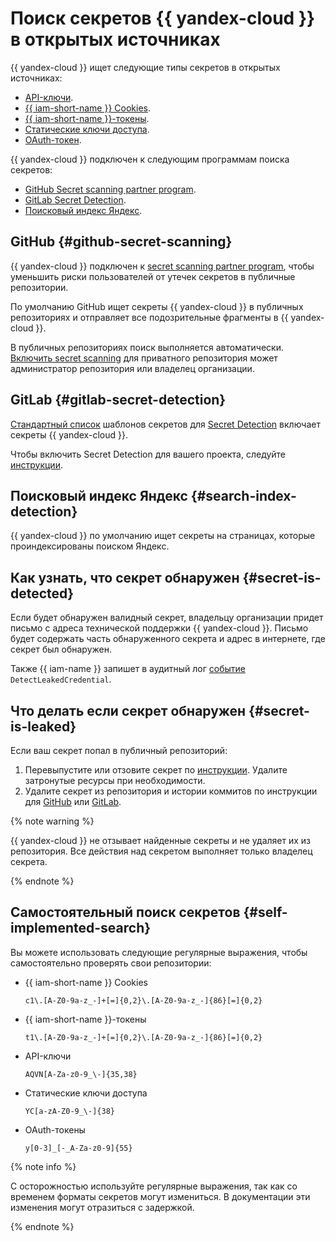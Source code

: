 # Поиск секретов {{ yandex-cloud }} в открытых источниках

{{ yandex-cloud }} ищет следующие типы секретов в открытых источниках:

* [API-ключи](../../iam/concepts/authorization/api-key.md).
* [{{ iam-short-name }} Cookies](../../iam/concepts/authorization/cookie.md).
* [{{ iam-short-name }}-токены](../../iam/concepts/authorization/iam-token.md).
* [Статические ключи доступа](../../iam/concepts/authorization/access-key.md).
* [OAuth-токен](../../iam/concepts/authorization/oauth-token.md).

{{ yandex-cloud }} подключен к следующим программам поиска секретов:

* [GitHub Secret scanning partner program](#github-secret-scanning).
* [GitLab Secret Detection](#gitlab-secret-detection).
* [Поисковый индекс Яндекс](#secret-is-leaked).

## GitHub {#github-secret-scanning}

{{ yandex-cloud }} подключен к [secret scanning partner program](https://docs.github.com/en/developers/overview/secret-scanning-partner-program), чтобы уменьшить риски пользователей от утечек секретов в публичные репозитории.

По умолчанию GitHub ищет секреты {{ yandex-cloud }} в публичных репозиториях и отправляет все подозрительные фрагменты в {{ yandex-cloud }}.

В публичных репозиториях поиск выполняется автоматически. [Включить secret scanning](https://docs.github.com/en/code-security/secret-scanning/configuring-secret-scanning-for-your-repositories) для приватного репозитория может администратор репозитория или владелец организации.

## GitLab {#gitlab-secret-detection}

[Стандартный список](https://gitlab.com/gitlab-org/security-products/analyzers/secrets/-/blob/master/gitleaks.toml) шаблонов секретов для [Secret Detection](https://docs.gitlab.com/ee/user/application_security/secret_detection/#enable-secret-detection-using-a-merge-request) включает секреты {{ yandex-cloud }}.

Чтобы включить Secret Detection для вашего проекта, следуйте [инструкции](https://docs.gitlab.com/ee/user/application_security/secret_detection/#enable-secret-detection-using-a-merge-request).

## Поисковый индекс Яндекс {#search-index-detection}

{{ yandex-cloud }} по умолчанию ищет секреты на страницах, которые проиндексированы поиском Яндекс.

## Как узнать, что секрет обнаружен {#secret-is-detected}

Если будет обнаружен валидный секрет, владельцу организации придет письмо c адреса технической поддержки {{ yandex-cloud }}. Письмо будет содержать часть обнаруженного секрета и адрес в интернете, где секрет был обнаружен.

Также {{ iam-name }} запишет в аудитный лог [событие](../../audit-trails/concepts/events.md#iam) `DetectLeakedCredential`.

## Что делать если секрет обнаружен {#secret-is-leaked}

Если ваш секрет попал в публичный репозиторий:

1. Перевыпустите или отзовите секрет по [инструкции](../../iam/operations/compromised-credentials.md). Удалите затронутые ресурсы при необходимости.
1. Удалите секрет из репозитория и истории коммитов по инструкции для [GitHub](https://docs.github.com/en/authentication/keeping-your-account-and-data-secure/removing-sensitive-data-from-a-repository) или [GitLab](https://docs.gitlab.com/ee/user/project/repository/reducing_the_repo_size_using_git.html#purge-files-from-repository-history).

{% note warning %}

{{ yandex-cloud }} не отзывает найденные секреты и не удаляет их из репозитория. Все действия над секретом выполняет только владелец секрета.

{% endnote %}

## Самостоятельный поиск секретов {#self-implemented-search}

Вы можете использовать следующие регулярные выражения, чтобы самостоятельно проверять свои репозитории:

* {{ iam-short-name }} Cookies

   ```regexp
   c1\.[A-Z0-9a-z_-]+[=]{0,2}\.[A-Z0-9a-z_-]{86}[=]{0,2}
   ```

* {{ iam-short-name }}-токены

   ```regexp
   t1\.[A-Z0-9a-z_-]+[=]{0,2}\.[A-Z0-9a-z_-]{86}[=]{0,2}
   ```

* API-ключи

   ```regexp
   AQVN[A-Za-z0-9_\-]{35,38}
   ```

* Статические ключи доступа

   ```regexp
   YC[a-zA-Z0-9_\-]{38}
   ```

* OAuth-токены

   ```regexp
   y[0-3]_[-_A-Za-z0-9]{55}
   ```

{% note info %}

С осторожностью используйте регулярные выражения, так как со временем форматы секретов могут измениться. В документации эти изменения могут отразиться с задержкой.

{% endnote %}
